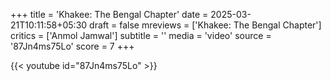 +++
title = 'Khakee: The Bengal Chapter'
date = 2025-03-21T10:11:58+05:30
draft = false
mreviews = ['Khakee: The Bengal Chapter']
critics = ['Anmol Jamwal']
subtitle = ''
media = 'video'
source = '87Jn4ms75Lo'
score = 7
+++

{{< youtube id="87Jn4ms75Lo" >}}

